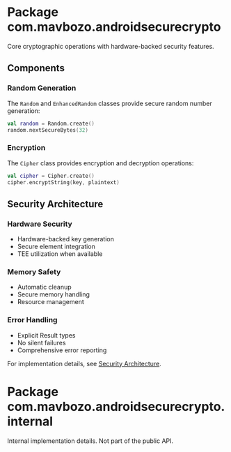 # Package com.mavbozo.androidsecurecrypto

Core cryptographic operations with hardware-backed security features.

## Components

### Random Generation
The `Random` and `EnhancedRandom` classes provide secure random number generation:
```kotlin
val random = Random.create()
random.nextSecureBytes(32)
```

### Encryption
The `Cipher` class provides encryption and decryption operations:
```kotlin
val cipher = Cipher.create()
cipher.encryptString(key, plaintext)
```

## Security Architecture

### Hardware Security
- Hardware-backed key generation
- Secure element integration
- TEE utilization when available

### Memory Safety
- Automatic cleanup
- Secure memory handling
- Resource management

### Error Handling
- Explicit Result types
- No silent failures
- Comprehensive error reporting

For implementation details, see [Security Architecture](../README.md#security-architecture).

# Package com.mavbozo.androidsecurecrypto.internal

Internal implementation details. Not part of the public API.

